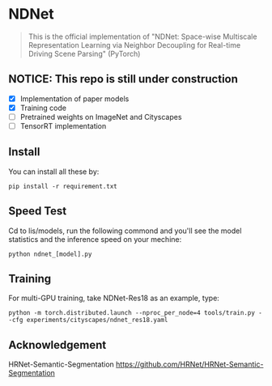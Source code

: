 # NDNet
> This is the  official implementation of "NDNet: Space-wise Multiscale Representation Learning via Neighbor Decoupling for Real-time Driving Scene Parsing" (PyTorch)

## NOTICE: This repo is still under construction
- [x] Implementation of paper models
- [x] Training code
- [ ] Pretrained weights on ImageNet and Cityscapes
- [ ] TensorRT implementation

## Install

You can install all these by:
```
pip install -r requirement.txt
```

## Speed Test
Cd to lis/models, run the following commond and you'll see the model statistics and the inference speed on your mechine:
```
python ndnet_[model].py
```

## Training
For multi-GPU training, take NDNet-Res18 as an example, type:
```
python -m torch.distributed.launch --nproc_per_node=4 tools/train.py --cfg experiments/cityscapes/ndnet_res18.yaml
```

## Acknowledgement
HRNet-Semantic-Segmentation <https://github.com/HRNet/HRNet-Semantic-Segmentation>
